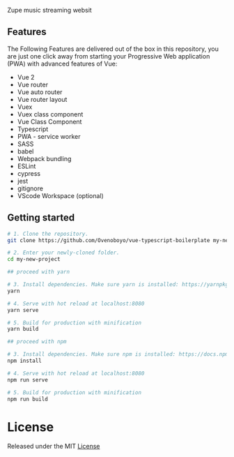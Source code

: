 Zupe music streaming websit

## Features
The Following Features are delivered out of the box in this repository, you are just one click away from starting your Progressive Web application (PWA) with advanced features of Vue:

- Vue 2
- Vue router
- Vue auto router
- Vue router layout
- Vuex
- Vuex class component
- Vue Class Component
- Typescript
- PWA - service worker
- SASS
- babel
- Webpack bundling
- ESLint
- cypress
- jest
- gitignore
- VScode Workspace (optional)


## Getting started

```bash
# 1. Clone the repository.
git clone https://github.com/Ovenoboyo/vue-typescript-boilerplate my-new-project

# 2. Enter your newly-cloned folder.
cd my-new-project

```

```bash
## proceed with yarn

# 3. Install dependencies. Make sure yarn is installed: https://yarnpkg.com/lang/en/docs/install
yarn

# 4. Serve with hot reload at localhost:8080
yarn serve

# 5. Build for production with minification
yarn build
```


```bash
## proceed with npm

# 3. Install dependencies. Make sure npm is installed: https://docs.npmjs.com/downloading-and-installing-node-js-and-npm
npm install

# 4. Serve with hot reload at localhost:8080
npm run serve

# 5. Build for production with minification
npm run build
```

# License
Released under the MIT [License](./LICENSE)  
